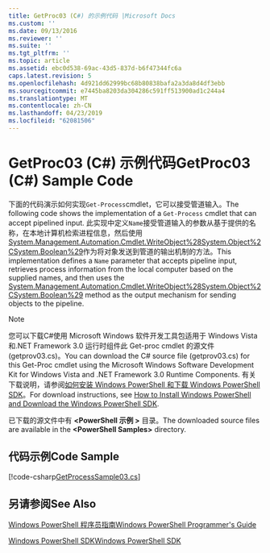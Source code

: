 ```yaml
---
title: GetProc03 (C#) 的示例代码 |Microsoft Docs
ms.custom: ''
ms.date: 09/13/2016
ms.reviewer: ''
ms.suite: ''
ms.tgt_pltfrm: ''
ms.topic: article
ms.assetid: ebc0d538-69ac-43d5-837d-b6f47344fc6a
caps.latest.revision: 5
ms.openlocfilehash: 4d921dd62999bc68b80838bafa2a3da8d4df3ebb
ms.sourcegitcommit: e7445ba8203da304286c591ff513900ad1c244a4
ms.translationtype: MT
ms.contentlocale: zh-CN
ms.lasthandoff: 04/23/2019
ms.locfileid: "62081506"
---
```

# <a name="getproc03-c-sample-code"></a><span data-ttu-id="aada6-102">GetProc03 (C#) 示例代码</span><span class="sxs-lookup"><span data-stu-id="aada6-102">GetProc03 (C#) Sample Code</span></span>

<span data-ttu-id="aada6-103">下面的代码演示如何实现`Get-Process`cmdlet，它可以接受管道输入。</span><span class="sxs-lookup"><span data-stu-id="aada6-103">The following code shows the implementation of a `Get-Process` cmdlet that can accept pipelined input.</span></span> <span data-ttu-id="aada6-104">此实现中定义`Name`接受管道输入的参数从基于提供的名称，在本地计算机检索进程信息，然后使用[System.Management.Automation.Cmdlet.WriteObject%28System.Object%2CSystem.Boolean%29](/dotnet/api/System.Management.Automation.Cmdlet.WriteObject%28System.Object%2CSystem.Boolean%29)作为将对象发送到管道的输出机制的方法。</span><span class="sxs-lookup"><span data-stu-id="aada6-104">This implementation defines a `Name` parameter that accepts pipeline input, retrieves process information from the local computer based on the supplied names, and then uses the [System.Management.Automation.Cmdlet.WriteObject%28System.Object%2CSystem.Boolean%29](/dotnet/api/System.Management.Automation.Cmdlet.WriteObject%28System.Object%2CSystem.Boolean%29) method as the output mechanism for sending objects to the pipeline.</span></span>

> [!NOTE]
> <span data-ttu-id="aada6-105">您可以下载C#使用 Microsoft Windows 软件开发工具包适用于 Windows Vista 和.NET Framework 3.0 运行时组件此 Get-proc cmdlet 的源文件 (getprov03.cs)。</span><span class="sxs-lookup"><span data-stu-id="aada6-105">You can download the C# source file (getprov03.cs) for this Get-Proc cmdlet using the Microsoft Windows Software Development Kit for Windows Vista and .NET Framework 3.0 Runtime Components.</span></span> <span data-ttu-id="aada6-106">有关下载说明，请参阅[如何安装 Windows PowerShell 和下载 Windows PowerShell SDK](/powershell/developer/installing-the-windows-powershell-sdk)。</span><span class="sxs-lookup"><span data-stu-id="aada6-106">For download instructions, see [How to Install Windows PowerShell and Download the Windows PowerShell SDK](/powershell/developer/installing-the-windows-powershell-sdk).</span></span>
>
> <span data-ttu-id="aada6-107">已下载的源文件中有 **\<PowerShell 示例 >** 目录。</span><span class="sxs-lookup"><span data-stu-id="aada6-107">The downloaded source files are available in the **\<PowerShell Samples>** directory.</span></span>

## <a name="code-sample"></a><span data-ttu-id="aada6-108">代码示例</span><span class="sxs-lookup"><span data-stu-id="aada6-108">Code Sample</span></span>

[!code-csharp[GetProcessSample03.cs](../../powershell-sdk-samples/SDK-2.0/csharp/GetProcessSample03/GetProcessSample03.cs#L11-L78 "GetProcessSample03.cs")]

## <a name="see-also"></a><span data-ttu-id="aada6-109">另请参阅</span><span class="sxs-lookup"><span data-stu-id="aada6-109">See Also</span></span>

[<span data-ttu-id="aada6-110">Windows PowerShell 程序员指南</span><span class="sxs-lookup"><span data-stu-id="aada6-110">Windows PowerShell Programmer's Guide</span></span>](./windows-powershell-programmer-s-guide.md)

[<span data-ttu-id="aada6-111">Windows PowerShell SDK</span><span class="sxs-lookup"><span data-stu-id="aada6-111">Windows PowerShell SDK</span></span>](../windows-powershell-reference.md)
